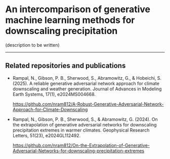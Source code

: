 # An intercomparison of generative machine learning methods for downscaling precipitation

(description to be written)

---

## Related repositories and publications

-   Rampal, N., Gibson, P. B., Sherwood, S., Abramowitz, G., & Hobeichi, S. (2025).
    A reliable generative adversarial network approach for climate downscaling and weather generation.
    Journal of Advances in Modeling Earth Systems, 17(1), e2024MS004668.

    https://github.com/nram812/A-Robust-Generative-Adversarial-Network-Approach-for-Climate-Downscaling

-   Rampal, N., Gibson, P. B., Sherwood, S., & Abramowitz, G. (2024).
    On the extrapolation of generative adversarial networks for downscaling precipitation extremes in warmer climates.
    Geophysical Research Letters, 51(23), e2024GL112492.

    https://github.com/nram812/On-the-Extrapolation-of-Generative-Adversarial-Networks-for-downscaling-precipitation-extremes
